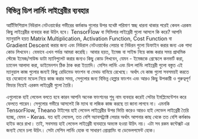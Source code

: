 ## বিভিন্ন ডিপ লার্নিং লাইব্রেরীর ব্যবহার  
</strong>আর্টিফিশিয়াল নিউরাল নেটওয়ার্কের গভীরের কর্মকাণ্ড গুলোর উপর যথেষ্ট পরিমাণ স্বচ্ছ ধারনা থাকার পরেই কেবল এরকম কিছু লাইব্রেরীর ব্যবহার করা উচিৎ হবে।<span class="s1"> TensorFlow </span>বা সিমিলার লাইব্রেরী গুলো আসলে কি করে<span class="s1">? </span>আপনি ম্যানুয়ালি হয়ত<span class="s1"> Matrix Multiplication, Activation Function, Cost Function </span>বা<span class="s1"> Gradient Descent </span>করার জন্য এবং নিউরাল নেটওয়ার্কের লেয়ার বা নিউরন গুলো ডিফাইন করার জন্য এক গাদা কোড লিখবেন। যেভাবে এখন পর্যন্ত আমরা করেছি। আবার হয়ত<span class="s1">, </span>ইমেজ বা সাইন্ড নিয়ে কাজ করার সময় প্রাথমিক স্টেজে ইমেজ<span class="s1">/</span>সাউন্ড ডাটা ম্যানিপুলেট করার জন্যও কিছু কোড লিখবেন<span class="s1">, </span>যেমন<span class="s1"> - </span>ইমেজকে গ্রেস্কেলে কনভার্ট করা<span class="s1">, </span>চ্যানেল আলাদা করা<span class="s1">, </span>ডাইমেনশন ঠিক ঠাক করা ইত্যাদি। মেশিন লার্নিং এবং ডিপ লার্নিং লাইব্রেরী গুলো বস্তুত এই ম্যানুয়াল কাজ গুলোর জন্যই কিছু রেডিমেড ফাংশন বা মেথড বানিয়ে রেখেছে। অর্থাৎ যে কাজ গুলো সবসময়ই করতে হয় যেকোনো মডেল নিয়ে কাজ করার সময়<span class="s1">, </span>সেগুলোর জন্য বিভিন্ন হেল্পার ফাংশন এবং আরও কিছু উপকারী ও গুরুত্বপূর্ণ ফিচার নিয়েই এরকম লাইব্রেরী গুলো তৈরি।</p>
<p class="p1">এগুলোকে হাই লেভেল বলতে হবে কারন আপনি অনেক ফাংশনের শুধু নাম ব্যবহার করেই সেটার ইমপ্লিমেন্টেশন করে ফেলতে পারেন। সেগুলোর গভীরে আসলেই কি ম্যাথ বা লজিক কাজ করছে তা জানা লাগবে না। এমনকি<span class="s1"> TensorFlow, Theano </span>টাইপের হাই লেভেল লাইব্রেরীর উপর ভিত্তি করেও আরও হাই লেভেল লাইব্রেরী তৈরি হচ্ছে<span class="s1">, </span>যেমন<span class="s1"> - Keras. </span>যত হাই লেভেল<span class="s1">, </span>তত বেশি অ্যাবসট্র্যাক্ট লেয়ার অর্থাৎ আপনার কাছ থেকে তত বেশি কর্মকাণ্ড হাইড করে রাখা। তাই<span class="s1">, </span>সবসময় হাই লেভেল লাইব্রেরী ব্যবহারে অভ্যস্ত হওয়া উচিৎ নয়। এটা সব রকম কন্টেক্সট এর জন্যই মেনে চলা উচিৎ। সেটা মেশিন লার্নিং হোক বা সাধারণ প্রোগ্রামিং বা ডেভেলপমেন্ট হোক।</p>